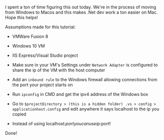 I spent a ton of time figuring this out today. We're in the process of moving from Windows to Macos and this makes .Net dev work a ton easier on Mac. Hope this helps! 

Assumptions made for this tutorial:
* VMWare Fusion 8
* Windows 10 VM
* IIS Express/Visual Studio project 


* Make sure in your VM's Settings under `Network Adapter` is configured to share the ip of the VM with the host computer
* Add an `inbound rule` to the Windows firewall allowing connections from the port your project starts on
* Run `ipconfig` in CMD and get the ipv4 address of the Windows box
* Go to `$projectDirectory > (this is a hidden folder) .vs > config > applicationhost.config` and edit anywhere it says localhost to the ip you copied
* Instead of using localhost:$port you can use ip:$port!

Done! 